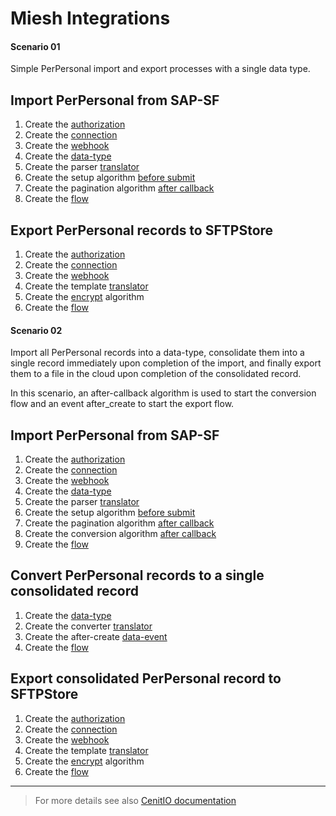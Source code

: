 # Miesh Integrations

<!-- tabs:start -->

#### **Scenario 01**

Simple PerPersonal import and export processes with a single data type.

## Import PerPersonal from SAP-SF

1. Create the [authorization](authorizations/sap-success-factors.md) 
2. Create the [connection](connections/sap-success-factors.md)
3. Create the [webhook](webhooks/sap-success-factors-get-perpersonal.md)
4. Create the [data-type](data-types/SAPSuccessFactors-PerPersonal.md)
5. Create the parser [translator](translators/parse_from_sapsf_api_response_to_sapsf_perpersonal.md)
6. Create the setup algorithm [before submit](algorithms/sapsf-setup_import_before_submit.md)
7. Create the pagination algorithm [after callback](algorithms/sapsf-setup_import_next_page_after_callback.md)
8. Create the [flow](flows/sapsf-do_import_from_sapsf_perpersonal.md)

## Export PerPersonal records to SFTPStore

1. Create the [authorization](authorizations/sftp-store.md) 
2. Create the [connection](connections/sftp-store.md)
3. Create the [webhook](webhooks/sftp-store-upload-file.md)
4. Create the template [translator](translators/parse_from_sapsf_perpersonal_to_sftpstore_uplaod_request.md)
5. Create the [encrypt](algorithms/miesh-encrypt.md) algorithm
6. Create the [flow](flows/sapsf-do_export_to_sftpstore_perpersonal.md)

#### **Scenario 02**

Import all PerPersonal records into a data-type, consolidate them into a single record immediately upon completion of the import, 
and finally export them to a file in the cloud upon completion of the consolidated record.

In this scenario, an after-callback algorithm is used to start the conversion flow and an event after_create to start the export flow.

## Import PerPersonal from SAP-SF

1. Create the [authorization](authorizations/sap-success-factors.md) 
2. Create the [connection](connections/sap-success-factors.md)
3. Create the [webhook](webhooks/sap-success-factors-get-perpersonal.md)
4. Create the [data-type](data-types/SAPSuccessFactors-PerPersonal.md)
5. Create the parser [translator](translators/parse_from_sapsf_api_response_to_sapsf_perpersonal.md)
6. Create the setup algorithm [before submit](algorithms/sapsf-setup_import_before_submit.md)
7. Create the pagination algorithm [after callback](algorithms/sapsf-setup_import_next_page_after_callback.md)
8. Create the conversion algorithm [after callback](algorithms/sapsf-convert_import_perpersonal_after_callback.md)
9. Create the [flow](flows/sapsf-do_import_from_sapsf_perpersonal.md)

## Convert PerPersonal records to a single consolidated record

1. Create the [data-type](data-types/SFTPStore-PerPersonal.md)
2. Create the converter [translator](translators/parse_from_sapsf_perpersonal_to_sftpstore_uplaod_request.md)
3. Create the after-create [data-event](observers/SFTPStore-PerPersonal-throw_after_creating.md)
4. Create the [flow](flows/sftpstore-do_convert_from_sapsf_perpersonal.md)

## Export consolidated PerPersonal record to SFTPStore

1. Create the [authorization](authorizations/sftp-store.md) 
2. Create the [connection](connections/sftp-store.md)
3. Create the [webhook](webhooks/sftp-store-upload-file.md)
4. Create the template [translator](translators/parse_from_sapsf_perpersonal_to_sftpstore_uplaod_request.md)
5. Create the [encrypt](algorithms/miesh-encrypt.md) algorithm
6. Create the [flow](flows/sftpstore-do_export_to_sftpstore_perpersonal.md)

<!-- tabs:end -->

<hr />

> For more details see also [CenitIO documentation](https://cenit-io.github.io/docs)